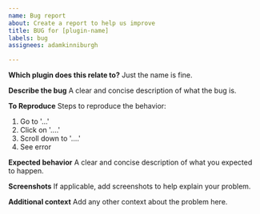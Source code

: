 ```yaml
---
name: Bug report
about: Create a report to help us improve
title: BUG for [plugin-name]
labels: bug
assignees: adamkinniburgh

---
```


**Which plugin does this relate to?**
Just the name is fine.

**Describe the bug**
A clear and concise description of what the bug is.

**To Reproduce**
Steps to reproduce the behavior:
1. Go to '...'
2. Click on '....'
3. Scroll down to '....'
4. See error

**Expected behavior**
A clear and concise description of what you expected to happen.

**Screenshots**
If applicable, add screenshots to help explain your problem.

**Additional context**
Add any other context about the problem here.
